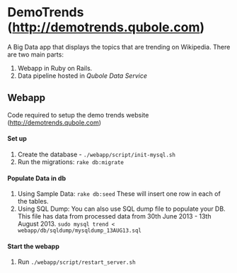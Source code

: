 # DemoTrends (http://demotrends.qubole.com)

A Big Data app that displays the topics that are trending on Wikipedia.
There are two main parts:
1. Webapp in Ruby on Rails.
2. Data pipeline hosted in *Qubole Data Service*

## Webapp

Code required to setup the demo trends website (http://demotrends.qubole.com)

#### Set up 
1. Create the database - `./webapp/script/init-mysql.sh`
2. Run the migrations:  `rake db:migrate`
 
#### Populate Data in db 
1. Using Sample Data: `rake db:seed` These will insert one row in each of the tables. 
2. Using SQL Dump: You can also use SQL dump file to populate your DB. This file has data from processed data from 30th June 2013 - 13th August 2013.
                   `sudo mysql trend < webapp/db/sqldump/mysqldump_13AUG13.sql`

#### Start the webapp
1.  Run `./webapp/script/restart_server.sh`
